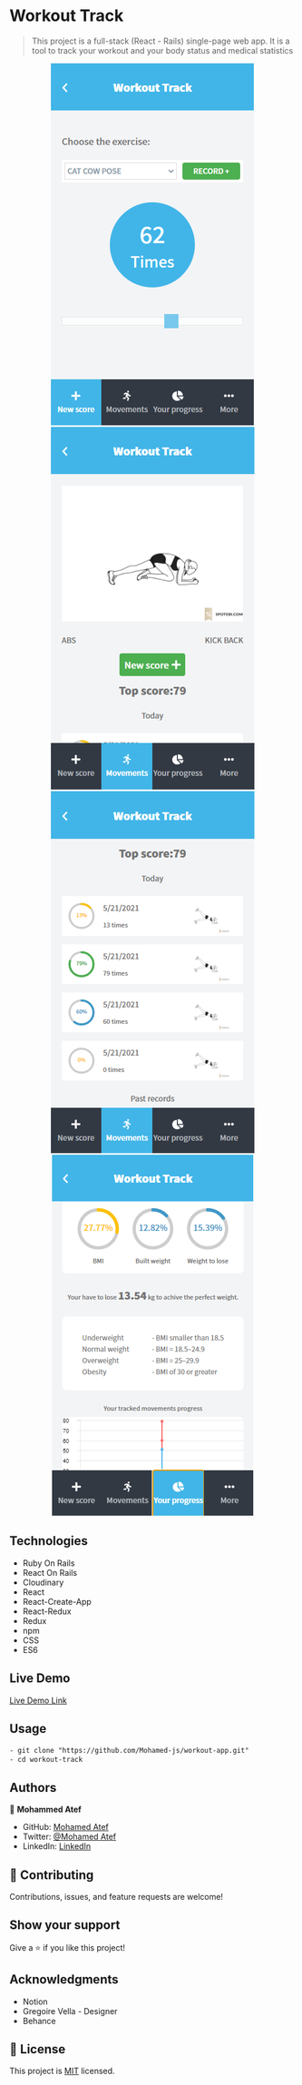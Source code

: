 # Workout Track

> This project is a full-stack (React - Rails) single-page web app. It is a tool to track your workout and your body status and medical statistics

<div align="center">

![screenshot](./assets/screenshot1.png)
![screenshot](./assets/screenshot2.png)
![screenshot](./assets/screenshot3.png)
![screenshot](./assets/screenshot4.png)

</div>

## Technologies

- Ruby On Rails
- React On Rails
- Cloudinary
- React
- React-Create-App
- React-Redux
- Redux
- npm
- CSS
- ES6

## Live Demo

[Live Demo Link](http://workout-track-mob.herokuapp.com/)

## Usage

```
- git clone "https://github.com/Mohamed-js/workout-app.git"
- cd workout-track

```


## Authors

👤 **Mohammed Atef**

- GitHub: [Mohamed Atef](https://github.com/Mohamed-js)
- Twitter: [@Mohamed Atef](https://twitter.com/Demovejetta)
- LinkedIn: [LinkedIn](https://www.linkedin.com/in/mohamed-js/)

## 🤝 Contributing

Contributions, issues, and feature requests are welcome!

## Show your support

Give a ⭐️ if you like this project!

## Acknowledgments

- Notion
- Gregoire Vella - Designer
- Behance

## 📝 License

This project is [MIT](https://github.com/Mohamed-js/Capstone-Project-1/blob/dev-area/LICENSE.md) licensed.
